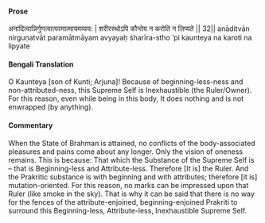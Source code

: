 #### Prose 

अनादित्वान्निर्गुणत्वात्परमात्मायमव्यय: |
शरीरस्थोऽपि कौन्तेय न करोति न लिप्यते || 32||
anāditvān nirguṇatvāt paramātmāyam avyayaḥ
śharīra-stho ’pi kaunteya na karoti na lipyate

 #### Bengali Translation 

O Kaunteya [son of Kunti; Arjuna]! Because of beginning-less-ness and non-attributed-ness, this Supreme Self is Inexhaustible (the Ruler/Owner). For this reason, even while being in this body, It does nothing and is not enwrapped (by anything).

 #### Commentary 

When the State of Brahman is attained, no conflicts of the body-associated pleasures and pains come about any longer. Only the vision of oneness remains. This is because: That which the Substance of the Supreme Self is – that is Beginning-less and Attribute-less. Therefore [It is] the Ruler. And the Prakritic substance is with beginning and with attributes; therefore [it is] mutation-oriented. For this reason, no marks can be impressed upon that Ruler (like smoke in the sky). That is why it can be said that there is no way for the fences of the attribute-enjoined, beginning-enjoined Prakriti to surround this Beginning-less, Attribute-less, Inexhaustible Supreme Self.